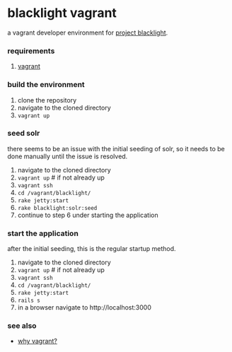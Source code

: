 # blacklight vagrant

a vagrant developer environment for [project blacklight](http://projectblacklight.org/).


### requirements

1. [vagrant](https://www.vagrantup.com/)


### build the environment

1. clone the repository
1. navigate to the cloned directory
1. `vagrant up`


### seed solr

there seems to be an issue with the initial seeding of solr, so it needs to be done manually until the issue is resolved.

1. navigate to the cloned directory
1. `vagrant up` # if not already up
1. `vagrant ssh`
1. `cd /vagrant/blacklight/`
1. `rake jetty:start`
1. `rake blacklight:solr:seed`
1. continue to step 6 under starting the application


### start the application

after the initial seeding, this is the regular startup method.

1. navigate to the cloned directory
1. `vagrant up` # if not already up
1. `vagrant ssh`
1. `cd /vagrant/blacklight/`
1. `rake jetty:start`
1. `rails s`
1. in a browser navigate to http://localhost:3000


### see also

* [why vagrant?](https://docs.vagrantup.com/v2/why-vagrant/index.html)